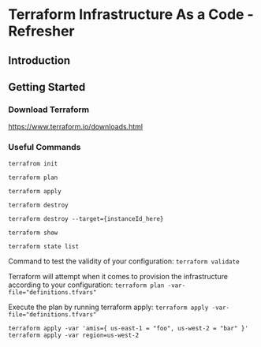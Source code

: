# Terraform Infrastructure As a Code - Refresher 

## Introduction


## Getting Started 

### Download Terraform 
https://www.terraform.io/downloads.html


### Useful Commands
```terrafrom init```

```terraform plan```

```terraform apply```

```terraform destroy```

```terraform destroy --target={instanceId_here}```

```terraform show```

```terraform state list```

Command to test the validity of your configuration:
```terraform validate```

Terraform will attempt when it comes to provision the infrastructure according to your configuration:
```terraform plan -var-file="definitions.tfvars"```

Execute the plan by running terraform apply:
```terraform apply -var-file="definitions.tfvars"```

```terraform apply -var 'amis={ us-east-1 = "foo", us-west-2 = "bar" }'    ```
```terraform apply -var region=us-west-2```


